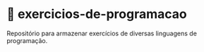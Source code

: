 # 📝 exercicios-de-programacao
Repositório para armazenar exercícios de diversas linguagens de programação.

